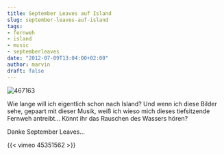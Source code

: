```yaml
---
title: September Leaves auf Island
slug: september-leaves-auf-island
tags:
- fernweh
- island
- music
- septemberleaves
date: "2012-07-09T13:04:00+02:00"
author: marvin
draft: false
---
```

![467163](/images/467163.jpg)

Wie lange will ich eigentlich schon nach Island? Und wenn ich diese
Bilder sehe, gepaart mit dieser Musik, weiß ich wieso mich dieses
tiefsitzende Fernweh antreibt... Könnt ihr das Rauschen des Wassers
hören?

Danke September Leaves...

{{< vimeo 45351562 >}}